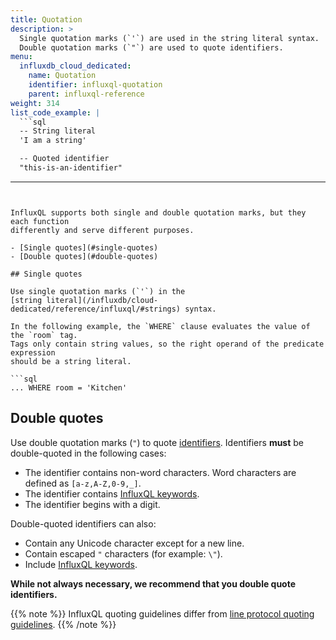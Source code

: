 ```yaml
---
title: Quotation
description: >
  Single quotation marks (`'`) are used in the string literal syntax.
  Double quotation marks (`"`) are used to quote identifiers.
menu:
  influxdb_cloud_dedicated:
    name: Quotation
    identifier: influxql-quotation
    parent: influxql-reference
weight: 314
list_code_example: |
  ```sql
  -- String literal
  'I am a string'

  -- Quoted identifier
  "this-is-an-identifier"
  ```
---
```


InfluxQL supports both single and double quotation marks, but they each function
differently and serve different purposes.

- [Single quotes](#single-quotes)
- [Double quotes](#double-quotes)

## Single quotes

Use single quotation marks (`'`) in the
[string literal](/influxdb/cloud-dedicated/reference/influxql/#strings) syntax.

In the following example, the `WHERE` clause evaluates the value of the `room` tag.
Tags only contain string values, so the right operand of the predicate expression
should be a string literal.

```sql
... WHERE room = 'Kitchen'
```

## Double quotes

Use double quotation marks (`"`) to quote [identifiers](/influxdb/cloud-dedicated/reference/influxql/#identifiers).
Identifiers **must** be double-quoted in the following cases:

- The identifier contains non-word characters.
  Word characters are defined as `[a-z,A-Z,0-9,_]`.
- The identifier contains [InfluxQL keywords](/influxdb/cloud-dedicated/reference/influxql/#keywords).
- The identifier begins with a digit.

Double-quoted identifiers can also:

- Contain any Unicode character except for a new line.
- Contain escaped `"` characters (for example: `\"`).
- Include [InfluxQL keywords](/influxdb/cloud-dedicated/reference/influxql/#keywords).

**While not always necessary, we recommend that you double quote identifiers.**

{{% note %}}
InfluxQL quoting guidelines differ from
[line protocol quoting guidelines](/influxdb/cloud-dedicated/reference/syntax/line-protocol/#quotes).
{{% /note %}}